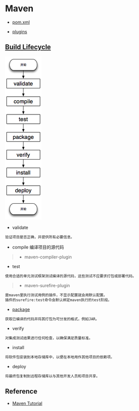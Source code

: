 # Maven

* [pom.xml](pom/README.md)

* [plugins](plugins/README.md)

## [Build Lifecycle](https://maven.apache.org/guides/introduction/introduction-to-the-lifecycle.html)
![](pic/build-life-cycle.png)

* validate
```md
验证项目是否正确，并提供所有必要信息。
```

* compile 编译项目的源代码

> * maven-compiler-plugin

* test
```md
使用合适的单元测试框架测试编译的源代码，这些测试不应要求打包或部署代码。
```
> * maven-surefire-plugin
```md
是maven里执行测试用例的插件，不显示配置就会用默认配置。
插件的surefire:test命令会默认绑定maven执行的test阶段。
```
* [package](package.md)
```md
获取已编译的代码并将其打包为可分发的格式，例如JAR。
```
* verify
```md
对集成测试结果进行任何检查，以确保满足质量标准。
```
* install
```md
将软件包安装到本地存储库中，以便在本地用作其他项目的依赖项。
```
* deploy
```md
将最终包复制到远程存储库以与其他开发人员和项目共享。
```

## Reference

* [Maven Tutorial](https://howtodoinjava.com/maven/)